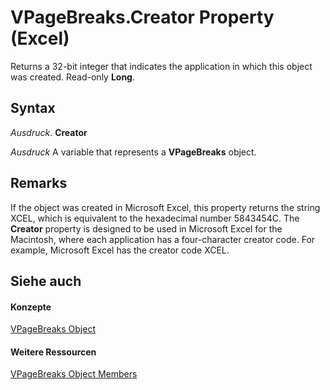 
# VPageBreaks.Creator Property (Excel)

Returns a 32-bit integer that indicates the application in which this object was created. Read-only  **Long**.


## Syntax

 _Ausdruck_. **Creator**

 _Ausdruck_ A variable that represents a **VPageBreaks** object.


## Remarks

If the object was created in Microsoft Excel, this property returns the string XCEL, which is equivalent to the hexadecimal number 5843454C. The  **Creator** property is designed to be used in Microsoft Excel for the Macintosh, where each application has a four-character creator code. For example, Microsoft Excel has the creator code XCEL.


## Siehe auch


#### Konzepte


[VPageBreaks Object](ab8f288a-5235-76c9-7b27-81e542cdd141.md)
#### Weitere Ressourcen


[VPageBreaks Object Members](http://msdn.microsoft.com/library/0f15730f-da06-952a-6693-fa5dcdff2cc1%28Office.15%29.aspx)